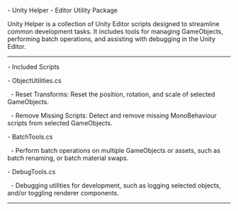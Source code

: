 \- Unity Helper - Editor Utility Package



Unity Helper is a collection of Unity Editor scripts designed to streamline common development tasks. It includes tools for managing GameObjects, performing batch operations, and assisting with debugging in the Unity Editor.



---



\- Included Scripts



\- ObjectUtilities.cs

&nbsp; - Reset Transforms: Reset the position, rotation, and scale of selected GameObjects.  

&nbsp; - Remove Missing Scripts: Detect and remove missing MonoBehaviour scripts from selected GameObjects.  



\- BatchTools.cs  

&nbsp; - Perform batch operations on multiple GameObjects or assets, such as batch renaming, or batch material swaps.  



\- DebugTools.cs  

&nbsp; - Debugging utilities for development, such as logging selected objects, and/or toggling renderer components.  



---



